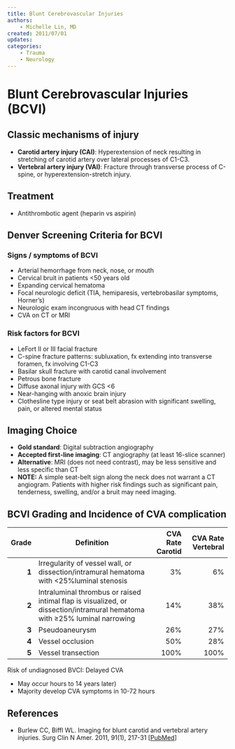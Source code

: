 ```yaml
---
title: Blunt Cerebrovascular Injuries
authors:
    - Michelle Lin, MD
created: 2011/07/01
updates:
categories:
    - Trauma
    - Neurology
---
```


# Blunt Cerebrovascular Injuries (BCVI)

## Classic mechanisms of injury

- **Carotid artery injury (CAI)**: Hyperextension of neck resulting in stretching of carotid artery over lateral processes of C1-C3.
- **Vertebral artery injury (VAI)**: Fracture through transverse process of C-spine, or hyperextension-stretch injury.

## Treatment

- Antithrombotic agent (<span class="drug">heparin</span> vs <span class="drug">aspirin</span>)

## Denver Screening Criteria for BCVI 

### Signs / symptoms of BCVI

- Arterial hemorrhage from neck, nose, or mouth
- Cervical bruit in patients &lt;50 years old
- Expanding cervical hematoma
- Focal neurologic deficit (TIA, hemiparesis, vertebrobasilar symptoms, Horner’s) 
- Neurologic exam incongruous with head CT findings
- CVA on CT or MRI 

### Risk factors for BCVI

- LeFort II or III facial fracture
- C-spine fracture patterns: subluxation, fx extending into transverse foramen, fx involving C1-C3
- Basilar skull fracture with carotid canal involvement
- Petrous bone fracture
- Diffuse axonal injury with GCS &lt;6
- Near-hanging with anoxic brain injury
- Clothesline type injury or seat belt abrasion with significant swelling, pain, or altered mental status

## Imaging Choice

- **Gold standard**: Digital subtraction angiography
- **Accepted first-line imaging**: CT angiography (at least 16-slice scanner)
- **Alternative**: MRI (does not need contrast), may be less sensitive and less specific than CT
- **NOTE:** A simple seat-belt sign along the neck does not warrant a CT angiogram. Patients with higher risk findings such as significant pain, tenderness, swelling, and/or a bruit may need imaging.

## BCVI Grading and Incidence of CVA complication

| Grade | Definition                                                                                                                | CVA Rate Carotid | CVA Rate Vertebral |
| ----: | ------------------------------------------------------------------------------------------------------------------------- | ---------------: | -----------------: |
| **1** | Irregularity of vessel wall, or dissection/intramural hematoma with &lt;25%luminal stenosis                               |               3% |                 6% |
| **2** | Intraluminal thrombus or raised intimal flap is visualized, or dissection/intramural hematoma with ≥25% luminal narrowing |              14% |                38% |
| **3** | Pseudoaneurysm                                                                                                            |              26% |                27% |
| **4** | Vessel occlusion                                                                                                          |              50% |                28% |
| **5** | Vessel transection                                                                                                        |             100% |               100% |

Risk of undiagnosed BVCI: Delayed CVA

- May occur hours to 14 years later) 
- Majority develop CVA symptoms in 10-72 hours

## References

- Burlew CC, Biffl WL. Imaging for blunt carotid and vertebral artery injuries. Surg Clin N Amer. 2011, 91(1), 217-31 [[PubMed](https://www.ncbi.nlm.nih.gov/pubmed/?term=21184911)]
